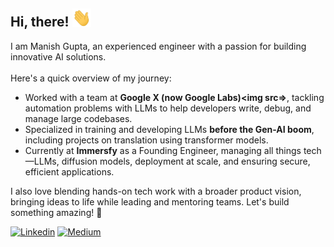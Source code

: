 <div align="left">
  <h2> 
    Hi, there! <img src="https://github.com/M0315G/M0315G/blob/main/hi.gif" width="30px">
  </h2>
</div>
I am Manish Gupta, an experienced engineer with a passion for building innovative AI solutions.
<br><br>
Here's a quick overview of my journey:  

- Worked with a team at **Google X (now Google Labs)<img src=>**, tackling automation problems with LLMs to help developers write, debug, and manage large codebases.  
- Specialized in training and developing LLMs **before the Gen-AI boom**, including projects on translation using transformer models.  
- Currently at **Immersfy** as a Founding Engineer, managing all things tech—LLMs, diffusion models, deployment at scale, and ensuring secure, efficient applications.  

I also love blending hands-on tech work with a broader product vision, bringing ideas to life while leading and mentoring teams. Let's build something amazing! 🚀

[![Linkedin](https://img.shields.io/badge/-LinkedIn-blue?style=flat&logo=Linkedin&logoColor=white&link=https://www.linkedin.com/in/jaybkim/)](https://www.linkedin.com/in/manish-gupta-p2000/)
[![Medium](https://img.shields.io/badge/-Medium-black?style=flat&logo=Medium&logoColor=white&link=https://medium.com/@manish15gupta03/)](https://medium.com/@manish15gupta03)


